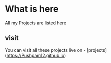 # What is here
All my Projects are listed here

## visit 
You can visit all these projects live on -
[projects] (https://Pushpam12.github.io)
